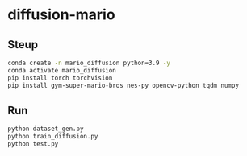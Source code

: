 # diffusion-mario

## Steup 

```bash
conda create -n mario_diffusion python=3.9 -y
conda activate mario_diffusion
pip install torch torchvision
pip install gym-super-mario-bros nes-py opencv-python tqdm numpy
```

## Run

```bash
python dataset_gen.py
python train_diffusion.py
python test.py
```
